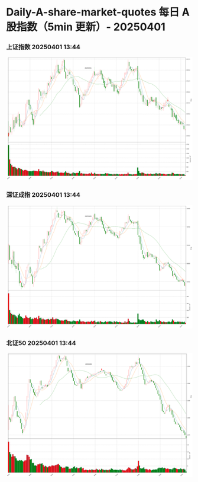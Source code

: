 
# Daily-A-share-market-quotes 每日 A 股指数（5min 更新）- 20250401

### 上证指数 20250401 13:44
![](./fig/2025/4/20250401-sh000001.png)

### 深证成指 20250401 13:44
![](./fig/2025/4/20250401-sz399001.png)

### 北证50 20250401 13:44
![](./fig/2025/4/20250401-bj899050.png)
